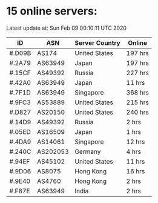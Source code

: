 # 15 online servers:

Latest update at: Sun Feb 09 00:10:11 UTC 2020

| ID | ASN | Server Country | Online |
| -- | --- | -------------- | ------ |
| #.D09B | AS174 | United States | 197 hrs |
| #.2A79 | AS63949 | Japan | 197 hrs |
| #.15CF | AS49392 | Russia | 227 hrs |
| #.42A0 | AS63949 | Japan | 11 hrs |
| #.7F1D | AS63949 | Singapore | 368 hrs |
| #.9FC3 | AS53889 | United States | 215 hrs |
| #.D827 | AS20150 | United States | 240 hrs |
| #.14D9 | AS49392 | Russia | 2 hrs |
| #.05ED | AS16509 | Japan | 1 hrs |
| #.4DA9 | AS14061 | Singapore | 12 hrs |
| #.240C | AS202053 | Germany | 4 hrs |
| #.94EF | AS45102 | United States | 11 hrs |
| #.9D06 | AS8075 | Hong Kong | 16 hrs |
| #.9E40 | AS4760 | Hong Kong | 2 hrs |
| #.F87E | AS63949 | India | 2 hrs |

